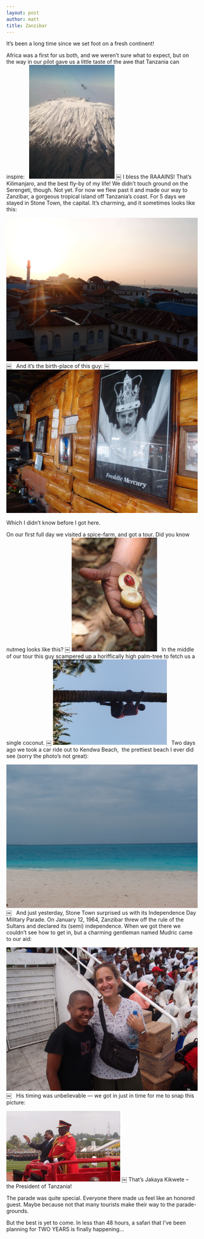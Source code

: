 ```yaml
---
layout: post
author: matt
title: Zanzibar
---
```


It’s been a long time since we set foot on a fresh continent!

Africa was a first for us both, and we weren’t sure what to expect, but on the way in our pilot gave us a little taste of the awe that Tanzania can inspire:
 
![Kilomanjaro](assets/images/travel-pics/Zanzibar/Zanzibar-pic1.jpg)
￼
I bless the RAAAINS!
That’s Kilimanjaro, and the best fly-by of my life!
We didn’t touch ground on the Serengeti, though. Not yet. For now we flew past it and made our way to Zanzibar, a gorgeous tropical island off Tanzania’s coast.
For 5 days we stayed in Stone Town, the capital. It’s charming, and it sometimes looks like this:

![Stone Town](assets/images/travel-pics/Zanzibar/Zanzibar-pic2.jpg)
￼
 
And it’s the birth-place of this guy:
￼
![Freddy](assets/images/travel-pics/Zanzibar/Zanzibar-pic3.jpg)

Which I didn’t know before I got here.

On our first full day we visited a spice-farm, and got a tour. Did you know nutmeg looks like this?
￼
![Nutmeg](assets/images/travel-pics/Zanzibar/Zanzibar-pic4.jpg)
 
In the middle of our tour this guy scampered up a horiffically high palm-tree to fetch us a single coconut.
￼
![Tree-ing](assets/images/travel-pics/Zanzibar/Zanzibar-pic5.jpg)
 
Two days ago we took a car ride out to Kendwa Beach,  the prettiest beach I ever did see (sorry the photo’s not great):

![Kendwa](assets/images/travel-pics/Zanzibar/Zanzibar-pic6.jpg)
￼
 
And just yesterday, Stone Town surprised us with its Independence Day Military Parade. On January 12, 1964, Zanzibar threw off the rule of the Sultans and declared its (semi) independence.
When we got there we couldn’t see how to get in, but a charming gentleman named Mudric came to our aid:

![Mudric](assets/images/travel-pics/Zanzibar/Zanzibar-pic7.jpg)
￼
 
His timing was unbelievable — we got in just in time for me to snap this picture:

![Kikwete](assets/images/travel-pics/Zanzibar/Zanzibar-pic8.jpg)
￼
That’s Jakaya Kikwete – the President of Tanzania!

The parade was quite special. Everyone there made us feel like an honored guest. Maybe because not that many tourists make their way to the parade-grounds.

But the best is yet to come. In less than 48 hours, a safari that I’ve been planning for TWO YEARS is finally happening…
